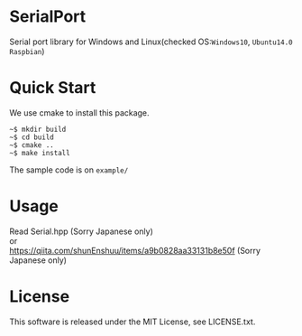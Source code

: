# SerialPort
Serial port library for Windows and Linux(checked OS:`Windows10`, `Ubuntu14.0` `Raspbian`)

# Quick Start
We use cmake to install this package.
```
~$ mkdir build
~$ cd build
~$ cmake ..
~$ make install
```
The sample code is on `example/`

# Usage
Read Serial.hpp (Sorry Japanese only)  
or  
https://qiita.com/shunEnshuu/items/a9b0828aa33131b8e50f
(Sorry Japanese only)

# License
This software is released under the MIT License, see LICENSE.txt.
